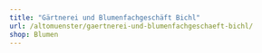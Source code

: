 ```yaml
---
title: "Gärtnerei und Blumenfachgeschäft Bichl"
url: /altomuenster/gaertnerei-und-blumenfachgeschaeft-bichl/
shop: Blumen
---
```

